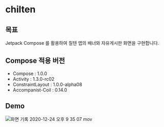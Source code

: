 # chilten
## 목표
Jetpack Compose 를 활용하여 칠텐 앱의 배너와 자유게시판 화면을 구현합니다.

## Compose 적용 버전
- Compose : 1.0.0
- Activity : 1.3.0-rc02
- ConstraintLayout : 1.0.0-alpha08
- Accompanist-Coil : 0.14.0


## Demo

![화면 기록 2020-12-24 오후 9 35 07 mov](https://user-images.githubusercontent.com/48344355/103089089-42525a80-4630-11eb-9183-3a6269b89a1f.gif)
